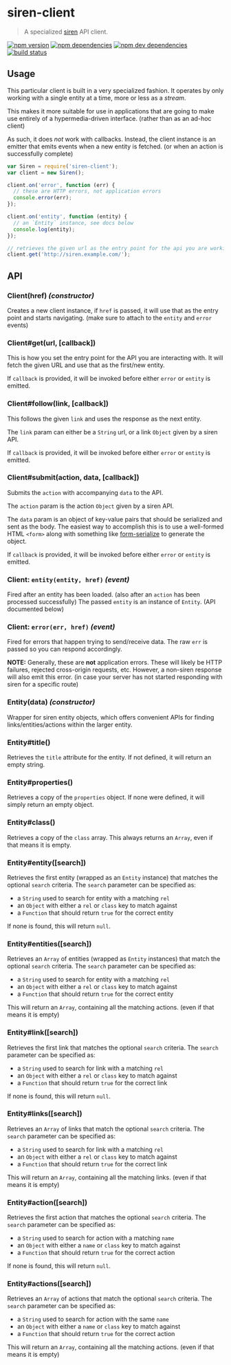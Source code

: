 # siren-client

> A specialized [siren](https://github.com/kevinswiber/siren) API client.

[![npm version](https://img.shields.io/npm/v/siren-client.svg)](https://www.npmjs.com/package/siren-client)
[![npm dependencies](https://img.shields.io/david/dominicbarnes/siren-client.svg)](https://david-dm.org/dominicbarnes/siren-client)
[![npm dev dependencies](https://img.shields.io/david/dev/dominicbarnes/siren-client.svg)](https://david-dm.org/dominicbarnes/siren-client#info=devDependencies)
[![build status](https://img.shields.io/travis/dominicbarnes/siren-client.svg)](https://travis-ci.org/dominicbarnes/siren-client)

## Usage

This particular client is built in a very specialized fashion. It operates
by only working with a single entity at a time, more or less as a _stream_.

This makes it more suitable for use in applications that are going to make use
entirely of a hypermedia-driven interface. (rather than as an ad-hoc client)

As such, it does *not* work with callbacks. Instead, the client instance is an
emitter that emits events when a new entity is fetched. (or when an action is
successfully complete)

```js
var Siren = require('siren-client');
var client = new Siren();

client.on('error', function (err) {
  // these are HTTP errors, not application errors
  console.error(err);
});

client.on('entity', function (entity) {
  // an `Entity` instance, see docs below
  console.log(entity);
});

// retrieves the given url as the entry point for the api you are working with.
client.get('http://siren.example.com/');
```

## API

### Client(href) *(constructor)*

Creates a new client instance, if `href` is passed, it will use that as the
entry point and starts navigating. (make sure to attach to the `entity` and
`error` events)

### Client#get(url, [callback])

This is how you set the entry point for the API you are interacting with. It
will fetch the given URL and use that as the first/new entity.

If `callback` is provided, it will be invoked before either `error` or `entity`
is emitted.

### Client#follow(link, [callback])

This follows the given `link` and uses the response as the next entity.

The `link` param can either be a `String` url, or a link `Object` given by a
siren API.

If `callback` is provided, it will be invoked before either `error` or `entity`
is emitted.

### Client#submit(action, data, [callback])

Submits the `action` with accompanying `data` to the API.

The `action` param is the action `Object` given by a siren API.

The `data` param is an object of key-value pairs that should be serialized and
sent as the body. The easiest way to accomplish this is to use a well-formed
HTML `<form>` along with something like [form-serialize](https://github.com/dominicbarnes/form-serialize)
to generate the object.

If `callback` is provided, it will be invoked before either `error` or `entity`
is emitted.

### Client: `entity(entity, href)` *(event)*

Fired after an entity has been loaded. (also after an `action` has been
processed successfully) The passed `entity` is an instance of `Entity`. (API
documented below)

### Client: `error(err, href)` *(event)*

Fired for errors that happen trying to send/receive data. The raw `err` is
passed so you can respond accordingly.

**NOTE:** Generally, these are **not** application errors. These will likely be
HTTP failures, rejected cross-origin requests, etc. However, a non-siren
response will also emit this error. (in case your server has not started
responding with siren for a specific route)


### Entity(data) *(constructor)*

Wrapper for siren entity objects, which offers convenient APIs for finding
links/entities/actions within the larger entity.

### Entity#title()

Retrieves the `title` attribute for the entity. If not defined, it will return
an empty string.

### Entity#properties()

Retrieves a copy of the `properties` object. If none were defined, it will
simply return an empty object.

### Entity#class()

Retrieves a copy of the `class` array. This always returns an `Array`, even
if that means it is empty.

### Entity#entity([search])

Retrieves the first entity (wrapped as an `Entity` instance) that matches the
optional `search` criteria. The `search` parameter can be specified as:

- a `String` used to search for entity with a matching `rel`
- an `Object` with either a `rel` or `class` key to match against
- a `Function` that should return `true` for the correct entity

If none is found, this will return `null`.

### Entity#entities([search])

Retrieves an `Array` of entities (wrapped as `Entity` instances) that match
the optional `search` criteria. The `search` parameter can be specified as:

- a `String` used to search for entity with a matching `rel`
- an `Object` with either a `rel` or `class` key to match against
- a `Function` that should return `true` for the correct entity

This will return an `Array`, containing all the matching actions. (even if that
means it is empty)

### Entity#link([search])

Retrieves the first link that matches the optional `search` criteria. The
`search` parameter can be specified as:

- a `String` used to search for link with a matching `rel`
- an `Object` with either a `rel` or `class` key to match against
- a `Function` that should return `true` for the correct link

If none is found, this will return `null`.

### Entity#links([search])

Retrieves an `Array` of links that match the optional `search` criteria. The
`search` parameter can be specified as:

- a `String` used to search for link with a matching `rel`
- an `Object` with either a `rel` or `class` key to match against
- a `Function` that should return `true` for the correct link

This will return an `Array`, containing all the matching links. (even if that
means it is empty)

### Entity#action([search])

Retrieves the first action that matches the optional `search` criteria. The
`search` parameter can be specified as:

- a `String` used to search for action with a matching `name`
- an `Object` with either a `name` or `class` key to match against
- a `Function` that should return `true` for the correct action

If none is found, this will return `null`.

### Entity#actions([search])

Retrieves an `Array` of actions that match the optional `search` criteria. The
`search` parameter can be specified as:

 - a `String` used to search for action with the same `name`
 - an `Object` with either a `name` or `class` key to match against
 - a `Function` that should return `true` for the correct action

This will return an `Array`, containing all the matching actions. (even if that
means it is empty)
